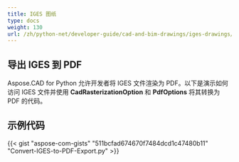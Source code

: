 ```yaml
---
title: IGES 图纸
type: docs
weight: 130
url: /zh/python-net/developer-guide/cad-and-bim-drawings/iges-drawings/
---
```


## **导出 IGES 到 PDF**

Aspose.CAD for Python 允许开发者将 IGES 文件渲染为 PDF。以下是演示如何访问 IGES 文件并使用 **CadRasterizationOption** 和 **PdfOptions** 将其转换为 PDF 的代码。

## 示例代码

{{< gist "aspose-com-gists" "511bcfad674670f7484dcd1c47480b11" "Convert-IGES-to-PDF-Export.py" >}}
